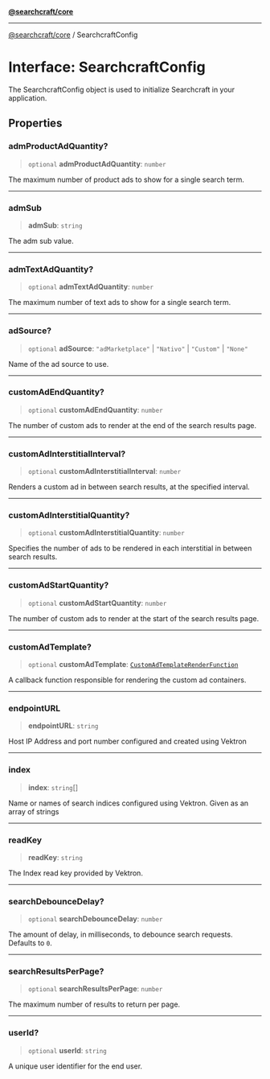 [**@searchcraft/core**](/reference/sdk/core/README.md)

***

[@searchcraft/core](/reference/sdk/core/globals.md) / SearchcraftConfig

# Interface: SearchcraftConfig

The SearchcraftConfig object is used to initialize Searchcraft in your application.

## Properties

### admProductAdQuantity?

> `optional` **admProductAdQuantity**: `number`

The maximum number of product ads to show for a single search term.

***

### admSub

> **admSub**: `string`

The adm sub value.

***

### admTextAdQuantity?

> `optional` **admTextAdQuantity**: `number`

The maximum number of text ads to show for a single search term.

***

### adSource?

> `optional` **adSource**: `"adMarketplace"` \| `"Nativo"` \| `"Custom"` \| `"None"`

Name of the ad source to use.

***

### customAdEndQuantity?

> `optional` **customAdEndQuantity**: `number`

The number of custom ads to render at the end of the search results page.

***

### customAdInterstitialInterval?

> `optional` **customAdInterstitialInterval**: `number`

Renders a custom ad in between search results, at the specified interval.

***

### customAdInterstitialQuantity?

> `optional` **customAdInterstitialQuantity**: `number`

Specifies the number of ads to be rendered in each interstitial in between search results.

***

### customAdStartQuantity?

> `optional` **customAdStartQuantity**: `number`

The number of custom ads to render at the start of the search results page.

***

### customAdTemplate?

> `optional` **customAdTemplate**: [`CustomAdTemplateRenderFunction`](/reference/sdk/core/type-aliases/CustomAdTemplateRenderFunction.md)

A callback function responsible for rendering the custom ad containers.

***

### endpointURL

> **endpointURL**: `string`

Host IP Address and port number configured and created using Vektron

***

### index

> **index**: `string`[]

Name or names of search indices configured using Vektron. Given as an array of strings

***

### readKey

> **readKey**: `string`

The Index read key provided by Vektron.

***

### searchDebounceDelay?

> `optional` **searchDebounceDelay**: `number`

The amount of delay, in milliseconds, to debounce search requests. Defaults to `0`.

***

### searchResultsPerPage?

> `optional` **searchResultsPerPage**: `number`

The maximum number of results to return per page.

***

### userId?

> `optional` **userId**: `string`

A unique user identifier for the end user.
